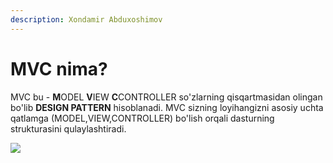 ```yaml
---
description: Xondamir Abduxoshimov
---
```


# MVC nima?

MVC bu - **M**ODEL **V**IEW **C**CONTROLLER so'zlarning qisqartmasidan olingan bo'lib **DESIGN PATTERN** hisoblanadi. MVC sizning loyihangizni asosiy uchta qatlamga \(MODEL,VIEW,CONTROLLER\) bo'lish orqali dasturning strukturasini qulaylashtiradi.

![](../../../.gitbook/assets/mvc.png)

